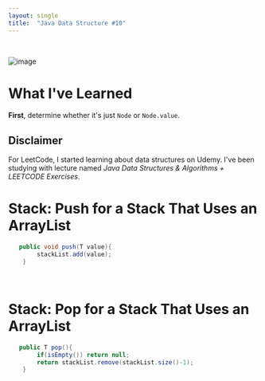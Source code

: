 ```yaml
---
layout: single
title:  "Java Data Structure #10"
---
```

<br>

![image](https://github.com/DutchVandaline/DutchVandaline.github.io/assets/142364450/b75c9826-3f3f-44ba-9d85-dc8eb7d3aba1)

# What I've Learned
**First**, determine whether it's just `Node` or `Node.value`.

## Disclaimer
 For LeetCode, I started learning about data structures on Udemy. I've been studying with lecture named *Java Data Structures & Algorithms + LEETCODE Exercises*. 

# Stack: Push for a Stack That Uses an ArrayList

```java
   public void push(T value){
        stackList.add(value);
    }
```
<br>

# Stack: Pop for a Stack That Uses an ArrayList

```java
   public T pop(){
        if(isEmpty()) return null;
        return stackList.remove(stackList.size()-1);
    }
```
<br>
